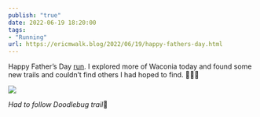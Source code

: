 ```yaml
---
publish: "true"
date: 2022-06-19 18:20:00
tags:
- "Running"
url: https://ericmwalk.blog/2022/06/19/happy-fathers-day.html
---
```

Happy Father’s Day [run](http://www.strava.com/activities/7335444996). I explored more of Waconia today and found some new trails and couldn’t find others I had hoped to find. 🏃🏻‍♂️

![](https://ericmwalk.blog/uploads/2022/c0808d5ffc.jpg)

*Had to follow Doodlebug trail*🐶